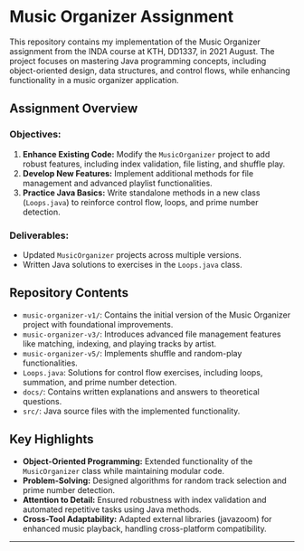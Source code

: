 # Music Organizer Assignment

This repository contains my implementation of the Music Organizer assignment from the INDA course at KTH, DD1337, in 2021 August. The project focuses on mastering Java programming concepts, including object-oriented design, data structures, and control flows, while enhancing functionality in a music organizer application.

## Assignment Overview

### Objectives:
1. **Enhance Existing Code:** Modify the `MusicOrganizer` project to add robust features, including index validation, file listing, and shuffle play.
2. **Develop New Features:** Implement additional methods for file management and advanced playlist functionalities.
3. **Practice Java Basics:** Write standalone methods in a new class (`Loops.java`) to reinforce control flow, loops, and prime number detection.

### Deliverables:
- Updated `MusicOrganizer` projects across multiple versions.
- Written Java solutions to exercises in the `Loops.java` class.

## Repository Contents

- `music-organizer-v1/`: Contains the initial version of the Music Organizer project with foundational improvements.
- `music-organizer-v3/`: Introduces advanced file management features like matching, indexing, and playing tracks by artist.
- `music-organizer-v5/`: Implements shuffle and random-play functionalities.
- `Loops.java`: Solutions for control flow exercises, including loops, summation, and prime number detection.
- `docs/`: Contains written explanations and answers to theoretical questions.
- `src/`: Java source files with the implemented functionality.

## Key Highlights

- **Object-Oriented Programming:** Extended functionality of the `MusicOrganizer` class while maintaining modular code.
- **Problem-Solving:** Designed algorithms for random track selection and prime number detection.
- **Attention to Detail:** Ensured robustness with index validation and automated repetitive tasks using Java methods.
- **Cross-Tool Adaptability:** Adapted external libraries (javazoom) for enhanced music playback, handling cross-platform compatibility.

---

